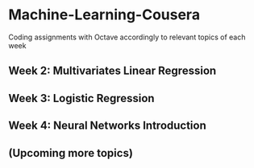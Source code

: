 # Machine-Learning-Cousera

Coding assignments with Octave accordingly to relevant topics of each week 

## Week 2: Multivariates Linear Regression
## Week 3: Logistic Regression
## Week 4: Neural Networks Introduction
## (Upcoming more topics)
